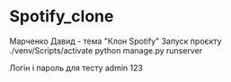 # Spotify_clone
Марченко Давид - тема "Клон Spotify"
Запуск проєкту
./venv/Scripts/activate
python manage.py runserver

Логін і пароль для тесту
admin
123
